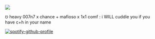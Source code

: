 ![](https://komarev.com/ghpvc/?username=your-github-username&color=green)


ꢤ   heavy  007n7 x chance + mafioso x 1x1  comf : i WILL cuddle you if you have c+h in your name


[![spotify-github-profile](https://spotify-github-profile.kittinanx.com/api/view?uid=31n36744pxrqlhnihu3jioaqiqyy&cover_image=true&theme=default&show_offline=false&background_color=121212&interchange=false)](https://github.com/kittinan/spotify-github-profile)
